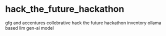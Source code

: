 # hack_the_future_hackathon
gfg and accentures collebrative hack the future hackathon inventory ollama based llm gen-ai model
